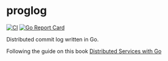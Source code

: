 # proglog

[![CI](https://github.com/tkhoa2711/proglog/actions/workflows/ci.yml/badge.svg)](https://github.com/tkhoa2711/proglog/actions/workflows/ci.yml)
[![Go Report Card](https://goreportcard.com/badge/github.com/tkhoa2711/proglog)](https://goreportcard.com/report/github.com/tkhoa2711/proglog)

Distributed commit log written in Go.

Following the guide on this book [Distributed Services with Go](https://pragprog.com/titles/tjgo/distributed-services-with-go/)
